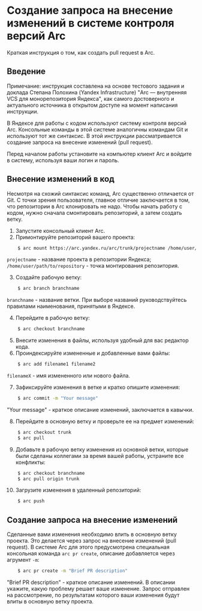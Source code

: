 # Создание запроса на внесение изменений в системе контроля версий Arc

Краткая инструкция о том, как создать pull request в Arc.

## Введение

Примечание: инструкция составлена на основе тестового задания и доклада Степана Полохина (Yandex Infrastructure) "Arc — внутренняя VCS для монорепозитория Яндекса", как самого достоверного и актуального источника в открытом доступе на момент написания инструкции.

В Яндексе для работы с кодом используют систему контроля версий Arc. Консольные команды в этой системе аналогичны командам Git и используют тот же синтаксис. В этой инструкции рассматривается создание запроса на внесение изменений (pull request).

Перед началом работы установите на компьютер клиент Arc и войдите в систему, используя ваши логин и пароль.

## Внесение изменений в код

Несмотря на схожий синтаксис команд, Arc существенно отличается от Git. С точки зрения пользователя, главное отличие заключается в том, что репозитории в Arc клонировать не надо. Чтобы начать работу с кодом, нужно сначала смонтировать репозиторий, а затем создать ветку.

1. Запустите консольный клиент Arc.
2. Примонтируйте репозиторий вашего проекта:

```bash
    $ arc mount https://arc.yandex.ru/arc/trunk/projectname /home/user/path/to/repository
```

`projectname` - название проекта в репозитории Яндекса; `/home/user/path/to/repository` - точка монтирования репозитория.

3. Создайте рабочую ветку:

```bash
    $ arc branch branchname
```

`branchname` - название ветки. При выборе названий руководствуйтесь правилами наименования, принятыми в Яндексе.

4. Перейдите в рабочую ветку:

```bash
    $ arc checkout branchname
```

5. Внесите изменения в файлы, используя удобный для вас редактор кода.
6. Проиндексируйте измененные и добавленные вами файлы:

```bash
    $ arc add filename1 filename2
```

`filenameX` - имя измененного или нового файла.

7. Зафиксируйте изменения в ветке и кратко опишите изменения:

```bash
    $ arc commit -m "Your message"
```

"Your message" - краткое описание изменений, заключается в кавычки.

8. Перейдите в основную ветку и проверьте ее на предмет изменений:

```bash
    $ arc checkout trunk
    $ arc pull
```

9. Добавьте в рабочую ветку изменения из основной ветки, которые были сделаны коллегами за время вашей работы, устраните все конфликты:

```bash
    $ arc checkout branchname
    $ arc pull origin trunk
```

10. Загрузите изменения в удаленный репозиторий:

```bash
    $ arc push
```

## Создание запроса на внесение изменений

Сделанные вами изменения необходимо влить в основную ветку проекта. Это делается через запрос на внесение изменений (pull request). В системе Arc для этого предусмотрена специальная консольная команда `arc pr create`, описание добавляется через агрумент `-m`:

```bash
    $ arc pr create -m "Brief PR description"
```

"Brief PR description" - краткое описание изменений. В описании укажите, какую проблему решает ваше изменение.
Запрос отправлен на рассмотрение, по результатам которого ваши изменения будут влиты в основную ветку проекта.